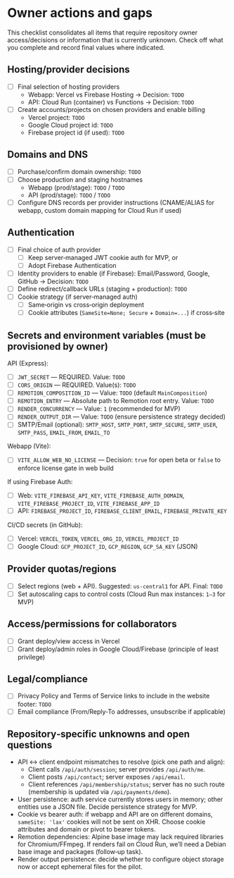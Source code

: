 # Owner actions and gaps

This checklist consolidates all items that require repository owner access/decisions or information that is currently unknown. Check off what you complete and record final values where indicated.

## Hosting/provider decisions

- [ ] Final selection of hosting providers
  - Webapp: Vercel vs Firebase Hosting → Decision: `TODO`
  - API: Cloud Run (container) vs Functions → Decision: `TODO`
- [ ] Create accounts/projects on chosen providers and enable billing
  - Vercel project: `TODO`
  - Google Cloud project id: `TODO`
  - Firebase project id (if used): `TODO`

## Domains and DNS

- [ ] Purchase/confirm domain ownership: `TODO`
- [ ] Choose production and staging hostnames
  - Webapp (prod/stage): `TODO` / `TODO`
  - API (prod/stage): `TODO` / `TODO`
- [ ] Configure DNS records per provider instructions (CNAME/ALIAS for webapp, custom domain mapping for Cloud Run if used)

## Authentication

- [ ] Final choice of auth provider
  - [ ] Keep server‑managed JWT cookie auth for MVP, or
  - [ ] Adopt Firebase Authentication
- [ ] Identity providers to enable (if Firebase): Email/Password, Google, GitHub → Decision: `TODO`
- [ ] Define redirect/callback URLs (staging + production): `TODO`
- [ ] Cookie strategy (if server‑managed auth)
  - [ ] Same‑origin vs cross‑origin deployment
  - [ ] Cookie attributes (`SameSite=None; Secure` + `Domain=...`) if cross‑site

## Secrets and environment variables (must be provisioned by owner)

API (Express):

- [ ] `JWT_SECRET` — REQUIRED. Value: `TODO`
- [ ] `CORS_ORIGIN` — REQUIRED. Value(s): `TODO`
- [ ] `REMOTION_COMPOSITION_ID` — Value: `TODO` (default `MainComposition`)
- [ ] `REMOTION_ENTRY` — Absolute path to Remotion root entry. Value: `TODO`
- [ ] `RENDER_CONCURRENCY` — Value: `1` (recommended for MVP)
- [ ] `RENDER_OUTPUT_DIR` — Value: `TODO` (ensure persistence strategy decided)
- [ ] SMTP/Email (optional): `SMTP_HOST`, `SMTP_PORT`, `SMTP_SECURE`, `SMTP_USER`, `SMTP_PASS`, `EMAIL_FROM`, `EMAIL_TO`

Webapp (Vite):

- [ ] `VITE_ALLOW_WEB_NO_LICENSE` — Decision: `true` for open beta or `false` to enforce license gate in web build

If using Firebase Auth:

- [ ] Web: `VITE_FIREBASE_API_KEY`, `VITE_FIREBASE_AUTH_DOMAIN`, `VITE_FIREBASE_PROJECT_ID`, `VITE_FIREBASE_APP_ID`
- [ ] API: `FIREBASE_PROJECT_ID`, `FIREBASE_CLIENT_EMAIL`, `FIREBASE_PRIVATE_KEY`

CI/CD secrets (in GitHub):

- [ ] Vercel: `VERCEL_TOKEN`, `VERCEL_ORG_ID`, `VERCEL_PROJECT_ID`
- [ ] Google Cloud: `GCP_PROJECT_ID`, `GCP_REGION`, `GCP_SA_KEY` (JSON)

## Provider quotas/regions

- [ ] Select regions (web + API). Suggested: `us-central1` for API. Final: `TODO`
- [ ] Set autoscaling caps to control costs (Cloud Run max instances: `1–3` for MVP)

## Access/permissions for collaborators

- [ ] Grant deploy/view access in Vercel
- [ ] Grant deploy/admin roles in Google Cloud/Firebase (principle of least privilege)

## Legal/compliance

- [ ] Privacy Policy and Terms of Service links to include in the website footer: `TODO`
- [ ] Email compliance (From/Reply‑To addresses, unsubscribe if applicable)

## Repository‑specific unknowns and open questions

- API ↔ client endpoint mismatches to resolve (pick one path and align):
  - Client calls `/api/auth/session`; server provides `/api/auth/me`.
  - Client posts `/api/contact`; server exposes `/api/email`.
  - Client references `/api/membership/status`; server has no such route (membership is updated via `/api/payments/demo`).
- User persistence: auth service currently stores users in memory; other entities use a JSON file. Decide persistence strategy for MVP.
- Cookie vs bearer auth: if webapp and API are on different domains, `sameSite: 'lax'` cookies will not be sent on XHR. Choose cookie attributes and domain or pivot to bearer tokens.
- Remotion dependencies: Alpine base image may lack required libraries for Chromium/FFmpeg. If renders fail on Cloud Run, we’ll need a Debian base image and packages (follow‑up task).
- Render output persistence: decide whether to configure object storage now or accept ephemeral files for the pilot.
